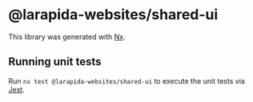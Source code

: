 # @larapida-websites/shared-ui

This library was generated with [Nx](https://nx.dev).

## Running unit tests

Run `nx test @larapida-websites/shared-ui` to execute the unit tests via [Jest](https://jestjs.io).
